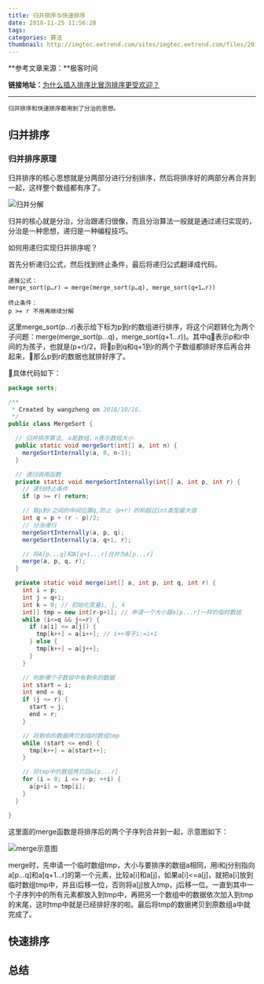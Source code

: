 ```yaml
---
title: 归并排序与快速排序
date: 2018-11-25 11:56:28
tags:
categories: 算法
thumbnail: http://imgtec.eetrend.com/sites/imgtec.eetrend.com/files/201803/blog/11282-32894-sikao1.jpg?1520574785
---
```


**参考文章来源：**极客时间

**链接地址：**[为什么插入排序比冒泡排序更受欢迎？][1]

-----

    归并排序和快速排序都用到了分治的思想。

## 归并排序

### 归并排序原理

归并排序的核心思想就是分两部分进行分别排序，然后将排序好的两部分再合并到一起，这样整个数组都有序了。

![归并分解][2]

归并的核心就是分治，分治跟递归很像，而且分治算法一般就是通过递归实现的，分治是一种思想，递归是一种编程技巧。

如何用递归实现归并排序呢？

首先分析递归公式，然后找到终止条件，最后将递归公式翻译成代码。

```
递推公式：
merge_sort(p…r) = merge(merge_sort(p…q), merge_sort(q+1…r))

终止条件：
p >= r 不用再继续分解
```

这里merge_sort(p…r)表示给下标为p到r的数组进行排序，将这个问题转化为两个子问题：merge(merge_sort(p…q)，merge_sort(q+1…r))。其中q表示p和r中间的为孩子，也就是(p+r)/2，将p到q和q+1到r的两个子数组都排好序后再合并起来，那么p到r的数据也就排好序了。

具体代码如下：

```java
package sorts;

/**
 * Created by wangzheng on 2018/10/16.
 */
public class MergeSort {

  // 归并排序算法, a是数组，n表示数组大小
  public static void mergeSort(int[] a, int n) {
    mergeSortInternally(a, 0, n-1);
  }

  // 递归调用函数
  private static void mergeSortInternally(int[] a, int p, int r) {
    // 递归终止条件
    if (p >= r) return;

    // 取p到r之间的中间位置q,防止（p+r）的和超过int类型最大值
    int q = p + (r - p)/2;
    // 分治递归
    mergeSortInternally(a, p, q);
    mergeSortInternally(a, q+1, r);

    // 将A[p...q]和A[q+1...r]合并为A[p...r]
    merge(a, p, q, r);
  }

  private static void merge(int[] a, int p, int q, int r) {
    int i = p;
    int j = q+1;
    int k = 0; // 初始化变量i, j, k
    int[] tmp = new int[r-p+1]; // 申请一个大小跟a[p...r]一样的临时数组
    while (i<=q && j<=r) {
      if (a[i] <= a[j]) {
        tmp[k++] = a[i++]; // i++等于i:=i+1
      } else {
        tmp[k++] = a[j++];
      }
    }

    // 判断哪个子数组中有剩余的数据
    int start = i;
    int end = q;
    if (j <= r) {
      start = j;
      end = r;
    }

    // 将剩余的数据拷贝到临时数组tmp
    while (start <= end) {
      tmp[k++] = a[start++];
    }

    // 将tmp中的数组拷贝回a[p...r]
    for (i = 0; i <= r-p; ++i) {
      a[p+i] = tmp[i];
    }
  }

}
```

这里面的merge函数是将排序后的两个子序列合并到一起，示意图如下：

![merge示意图][3]

merge时，先申请一个临时数组tmp，大小与要排序的数组a相同，用i和j分别指向a[p...q]和a[q+1...r]的第一个元素，比较a[i]和a[j]，如果a[i]<=a[j]，就把a[i]放到临时数组tmp中，并且i后移一位，否则将a[j]放入tmp，j后移一位。一直到其中一个子序列中的所有元素都放入到tmp中，再把另一个数组中的数据依次加入到tmp的末尾，这时tmp中就是已经排好序的啦。最后将tmp的数据拷贝到原数组a中就完成了。

## 快速排序

## 总结


[1]: https://time.geekbang.org/column/article/41913
[2]: https://static001.geekbang.org/resource/image/db/2b/db7f892d3355ef74da9cd64aa926dc2b.jpg
[3]: https://static001.geekbang.org/resource/image/95/2f/95897ade4f7ad5d10af057b1d144a22f.jpg

